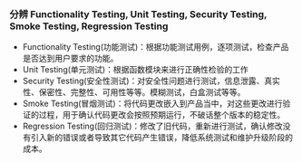 ### 分辨 Functionality Testing, Unit Testing, Security Testing, Smoke Testing, Regression Testing

- Functionality Testing(功能测试)：根据功能测试用例，逐项测试，检查产品是否达到用户要求的功能。
- Unit Testing(单元测试)：根据函数模块来进行正确性检验的工作
- Security Testing(安全性测试)：对安全性问题进行测试，信息泄露、真实性、保密性、完整性、可用性等等。模糊测试，白盒测试等等。
- Smoke Testing(冒烟测试)：将代码更改嵌入到产品当中，对这些更改进行验证的过程，用于确认代码更改会按照预期运行，不破话整个版本的稳定性。
- Regression Testing(回归测试)：修改了旧代码，重新进行测试，确认修改没有引入新的错误或者导致其它代码产生错误，降低系统测试和维护升级阶段的成本。

